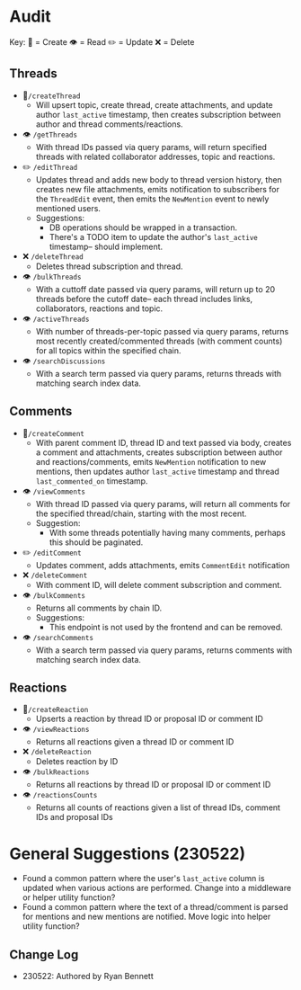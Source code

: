 # Audit

Key:
📄 = Create
👁 = Read
✏️ = Update
❌  = Delete

## Threads

- 📄`/createThread`
  - Will upsert topic, create thread, create attachments, and update author `last_active` timestamp, then creates subscription between author and thread comments/reactions.
- 👁️ `/getThreads`
  - With thread IDs passed via query params, will return specified threads with related collaborator addresses, topic and reactions.
- ✏️ `/editThread`
  - Updates thread and adds new body to thread version history, then creates new file attachments, emits notification to subscribers for the `ThreadEdit` event, then emits the `NewMention` event to newly mentioned users.
  - Suggestions:
    - DB operations should be wrapped in a transaction.
    - There's a TODO item to update the author's `last_active` timestamp– should implement.
- ❌ `/deleteThread`
  - Deletes thread subscription and thread.
- 👁 `/bulkThreads`
  - With a cuttoff date passed via query params, will return up to 20 threads before the cutoff date– each thread includes links, collaborators, reactions and topic.
- 👁 `/activeThreads`
  - With number of threads-per-topic passed via query params, returns most recently created/commented threads (with comment counts) for all topics within the specified chain.
- 👁 `/searchDiscussions`
  - With a search term passed via query params, returns threads with matching search index data.

## Comments

- 📄`/createComment`
  - With parent comment ID, thread ID and text passed via body, creates a comment and attachments, creates subscription between author and reactions/comments, emits `NewMention` notification to new mentions, then updates author `last_active` timestamp and thread `last_commented_on` timestamp.
- 👁 `/viewComments`
  - With thread ID passed via query params, will return all comments for the specified thread/chain, starting with the most recent.
  - Suggestion:
    - With some threads potentially having many comments, perhaps this should be paginated.
- ✏️ `/editComment`
  - Updates comment, adds attachments, emits `CommentEdit` notification
- ❌ `/deleteComment`
  - With comment ID, will delete comment subscription and comment.
- 👁 `/bulkComments`
  - Returns all comments by chain ID.
  - Suggestions:
    - This endpoint is not used by the frontend and can be removed.
- 👁 `/searchComments`
  - With a search term passed via query params, returns comments with matching search index data.

## Reactions

- 📄`/createReaction`
  - Upserts a reaction by thread ID or proposal ID or comment ID
- 👁 `/viewReactions`
  - Returns all reactions given a thread ID or comment ID
- ❌ `/deleteReaction`
  - Deletes reaction by ID
- 👁 `/bulkReactions`
  - Returns all reactions by thread ID or proposal ID or comment ID
- 👁 `/reactionsCounts`
  - Returns all counts of reactions given a list of thread IDs, comment IDs and proposal IDs

# General Suggestions (230522)

- Found a common pattern where the user's `last_active` column is updated when various actions are performed. Change into a middleware or helper utility function?
- Found a common pattern where the text of a thread/comment is parsed for mentions and new mentions are notified. Move logic into helper utility function?

## Change Log

- 230522: Authored by Ryan Bennett
